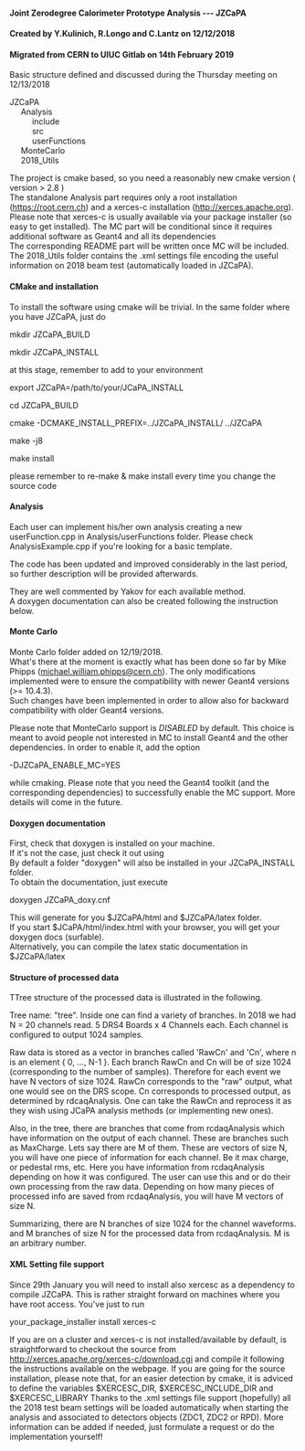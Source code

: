 #### Joint Zerodegree Calorimeter Prototype Analysis --- JZCaPA           
#### Created by Y.Kulinich, R.Longo and C.Lantz on 12/12/2018 #### 
#### Migrated from CERN to UIUC Gitlab on 14th February 2019 ####
                                                                                                                                                 
Basic structure defined and discussed during the Thursday meeting on 12/13/2018 

JZCaPA   
     Analysis   
          include    
          src   
          userFunctions   
     MonteCarlo    
     2018_Utils 

The project is cmake based, so you need a reasonably new cmake version ( version > 2.8 )   
The standalone Analysis part requires only a root installation (https://root.cern.ch) and a xerces-c installation (http://xerces.apache.org). 
Please note that xerces-c is usually available via your package installer (so easy to get installed). 
The MC part will be conditional since it requires additional software as Geant4 and all its dependencies   
The corresponding README part will be written once MC will be included.    
The 2018_Utils folder contains the .xml settings file encoding the useful information on 2018 beam test (automatically loaded in JZCaPA).   

#### CMake and installation ####
To install the software using cmake will be trivial. 
In the same folder where you have JZCaPA, just do

mkdir JZCaPA_BUILD

mkdir JZCaPA_INSTALL 

at this stage, remember to add to your environment

export JZCaPA=/path/to/your/JCaPA_INSTALL

cd JZCaPA_BUILD

cmake -DCMAKE_INSTALL_PREFIX=../JZCaPA_INSTALL/ ../JZCaPA

make -j8 

make install 

please remember to re-make & make install every time you change the source code 

#### Analysis ####
Each user can implement his/her own analysis creating a new userFunction.cpp in Analysis/userFunctions folder. 
Please check AnalysisExample.cpp if you're looking for a basic template. 

The code has been updated and improved considerably in the last period, so further description will be provided afterwards. 

They are well commented by Yakov for each available method.     
A doxygen documentation can also be created following the instruction below.     

#### Monte Carlo ####
Monte Carlo folder added on 12/19/2018.    
What's there at the moment is exactly what has been done so far by Mike Phipps (michael.william.phipps@cern.ch). 
The only modifications implemented were to ensure the compatibility with newer Geant4 versions (>= 10.4.3).   
Such changes have been implemented in order to allow also for backward compatibility with older Geant4 versions. 

Please note that MonteCarlo support is *DISABLED* by default. This choice is meant to avoid people not interested in MC to install Geant4 and the other dependencies. 
In order to enable it, add the option 

-DJZCaPA_ENABLE_MC=YES 

while cmaking. Please note that you need the Geant4 toolkit (and the corresponding dependencies) to successfully enable the MC support. 
More details will come in the future. 

#### Doxygen documentation ####
First, check that doxygen is installed on your machine.   
If it's not the case, just check it out using   
By default a folder "doxygen" will also be installed in your JZCaPA_INSTALL folder.   
To obtain the documentation, just execute   

doxygen JZCaPA_doxy.cnf   

This will generate for you  $JZCaPA/html and $JZCaPA/latex folder.  
If you start $JCaPA/html/index.html with your browser, you will get your doxygen docs (surfable).   
Alternatively, you can compile the latex static documentation in $JZCaPA/latex 


#### Structure of processed data ####
TTree structure of the processed data is illustrated in the following.

Tree name: "tree".
Inside one can find a variety of branches.
In 2018 we had N = 20 channels read. 5 DRS4 Boards x 4 Channels each. Each channel is configured to output 1024 samples.

Raw data is stored as a vector<float> in branches called 'RawCn' and 'Cn', where n is an element { 0, ..., N-1 }.
Each branch RawCn and Cn will be of size 1024 (corresponding to the number of samples).
Therefore for each event we have N vectors of size 1024.
RawCn corresponds to the "raw" output, what one would see on the DRS scope.
Cn corresponds to processed output, as determined by rdcaqAnalysis.
One can take the RawCn and reprocess it as they wish using JCaPA analysis methods (or implementing new ones). 

Also, in the tree, there are branches that come from rcdaqAnalysis which have information on the output of each channel.
These are branches such as MaxCharge. Lets say there are M of them.
These are vectors of size N, you will have one piece of information for each channel. Be it max charge, or pedestal rms, etc.
Here you have information from rcdaqAnalysis depending on how it was configured. The user can use this and or do their own processing from the raw data.
Depending on how many pieces of processed info are saved from rcdaqAnalysis, you will have M vectors of size N.

Summarizing, there are
N branches of size 1024 for the channel waveforms.
and
M branches of size N for the processed data from rcdaqAnalysis. M is an arbitrary number.
 
#### XML Setting file support #### 
Since 29th January you will need to install also xercesc as a dependency to compile JZCaPA. This is rather straight forward on machines where you have root access. 
You've just to run 

your_package_installer install xerces-c 

If you are on a cluster and xerces-c is not installed/available by default, is straightforward to checkout the source from http://xerces.apache.org/xerces-c/download.cgi and compile it following the instructions available on the webpage. 
If you are going for the source installation, please note that, for an easier detection by cmake, it is adviced to define the variables $XERCESC_DIR, $XERCESC_INCLUDE_DIR and $XERCESC_LIBRARY
Thanks to the .xml settings file support (hopefully) all the 2018 test beam settings will be loaded automatically when starting the analysis and associated to detectors objects (ZDC1, ZDC2 or RPD). 
More information can be added if needed, just formulate a request or do the implementation yourself!  
